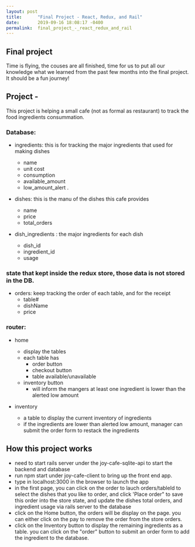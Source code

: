 ```yaml
---
layout: post
title:      "Final Project - React, Redux, and Rail"
date:       2019-09-16 18:08:17 -0400
permalink:  final_project_-_react_redux_and_rail
---
```



## Final project
Time is flying, the couses are all finished, time for us to put all our knowledge what we learned from the past few months into the final project. It should be a fun journey!

## Project - 
This project is helping a small cafe (not as formal as restaurant) to track the food ingredients consummation.
### Database:
- ingredients: this is for tracking the major ingredients that used for making dishes       
     - name     
     - unit cost     
     - consumption
     - available_amount    
     - low_amount_alert .     

- dishes: this is the manu of the dishes this cafe provides        
     - name    
     - price  
     - total_orders     
 
- dish_ingredients : the major ingredients for each dish  
     - dish_id    
     - ingredient_id    
     - usage    

### state that kept inside the redux store, those data is not stored in the DB. 
- orders: keep tracking the order of each table, and for the receipt  
     - table#    
     - dishName
     - price   

 
### router:
- home
   -  display the tables  
   -  each table has  
       -  order button
       -  checkout button
       -  table available/unavailable  
   - inventory button  
      - will inform the mangers at least one ingredient is lower than the alerted low amount 

 

- inventory
  - a table to display the current inventory of ingredients
  - if the ingredients are lower than alerted low amount, manager can submit the order form to restack the ingredients  
 
  
## How this project works
- need to start rails server under the joy-cafe-sqlite-api to start the backend and database  
- run npm start under joy-cafe-client to bring up the front end app.  
- type in localhost:3000 in the browser to launch the app  
- in the first page, you can click on the order to lauch orders/tableId to select the dishes that you like to order, and click 'Place order" to save this order into the store state, and update the dishes total orders, and ingredient usage via rails server to the database    
- click on the Home button, the orders will be display on the page. you can either click on the pay to remove the order from the store orders.  
- click on the Inventory button to display the remaining ingredients as a table. you can click on the "order" button to submit an order form to add the ingredient to the database.
	
